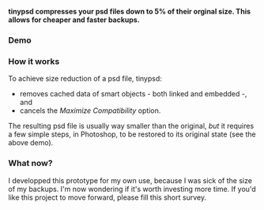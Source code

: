 **tinypsd compresses your psd files down to 5% of their orginal size. This allows for cheaper and faster backups.**

### Demo


### How it works

To achieve size reduction of a psd file, tinypsd:
* removes cached data of smart objects - both linked and embedded -, and
* cancels the *Maximize Compatibility* option.

The resulting psd file is usually way smaller than the original, *but* it requires a few simple steps, in Photoshop, to be restored to its original state (see the above demo).

### What now?

I developped this prototype for my own use, because I was sick of the size of my backups. I'm now wondering if it's worth investing more time. If you'd like this project to move forward, please fill this short survey.
